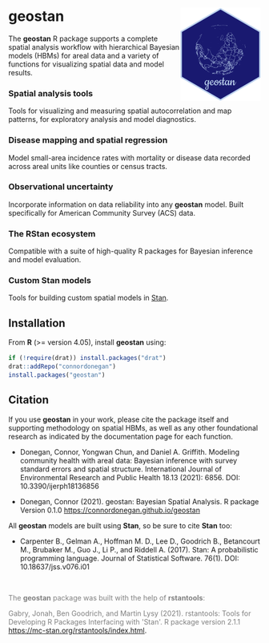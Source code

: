 # geostan <img src="man/figures/logo.png" align="right" width="160" />

The **geostan** R package supports a complete spatial analysis
workflow with hierarchical Bayesian models (HBMs) for areal
data and a variety of functions for visualizing spatial data and model results.

### Spatial analysis tools

Tools for visualizing and measuring spatial autocorrelation and map patterns, for exploratory analysis and model diagnostics.

### Disease mapping and spatial regression

Model small-area incidence rates with mortality or disease data recorded across areal units like counties or census tracts.

### Observational uncertainty 

Incorporate information on data reliability into any **geostan** model. Built specifically for American Community Survey (ACS) data.

### The RStan ecosystem

Compatible with a suite of high-quality R packages for Bayesian inference and model evaluation.

### Custom Stan models

Tools for building custom spatial models in [Stan](https://mc-stan.org/).

## Installation

From **R** (>= version 4.05), install **geostan** using:

``` r
if (!require(drat)) install.packages("drat")
drat::addRepo("connordonegan")
install.packages("geostan")
```

## Citation

If you use **geostan** in your work, please cite the package itself and supporting methodology on spatial HBMs, as well as any other foundational research as indicated by the documentation page for each function.

 * Donegan, Connor, Yongwan Chun, and Daniel A. Griffith. Modeling community health with areal data: Bayesian inference with survey standard errors and spatial structure. International Journal of Environmental Research and Public Health 18.13 (2021): 6856. DOI: 10.3390/ijerph18136856
 
 * Donegan, Connor (2021). geostan: Bayesian Spatial Analysis. R package Version 0.1.0 https://connordonegan.github.io/geostan

All **geostan** models are built using **Stan**, so be sure to cite **Stan** too:

 * Carpenter B., Gelman A., Hoffman M. D., Lee D., Goodrich B., Betancourt M., Brubaker M., Guo J., Li P., and Riddell A. (2017). Stan: A probabilistic programming language. Journal of Statistical Software. 76(1). DOI: 10.18637/jss.v076.i01

<br />

<span style="color:gray">The **geostan** package was built with the help of **rstantools**:</span>

<span style="color:gray">  Gabry, Jonah, Ben Goodrich, and Martin Lysy (2021). rstantools: Tools for Developing R Packages Interfacing with 'Stan'. R package version 2.1.1 https://mc-stan.org/rstantools/index.html</span>.
